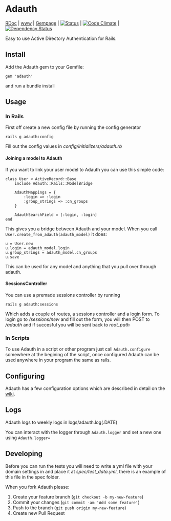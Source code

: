 # Adauth
[RDoc](http://rubydoc.info/github/Arcath/Adauth/master/frames) | [www](http://adauth.arcath.net) | [Gempage](http://rubygems.org/gems/adauth) | [![Status](https://secure.travis-ci.org/Arcath/Adauth.png?branch=master)](http://travis-ci.org/Arcath/Adauth) | [![Code Climate](https://codeclimate.com/github/Arcath/Adauth.png)](https://codeclimate.com/github/Arcath/Adauth) | [![Dependency Status](https://gemnasium.com/Arcath/Adauth.png)](https://gemnasium.com/Arcath/Adauth)


Easy to use Active Directory Authentication for Rails.

## Install

Add the Adauth gem to your Gemfile:

    gem 'adauth'

and run a bundle install

## Usage

### In Rails

First off create a new config file by running the config generator

    rails g adauth:config

Fill out the config values in _config/initializers/adauth.rb_

#### Joining a model to Adauth

If you want to link your user model to Adauth you can use this simple code:

    class User < ActiveRecord::Base
		include Adauth::Rails::ModelBridge
		
		AdauthMappings = {
			:login => :login
			:group_strings => :cn_groups
		}
		
		AdauthSearchField = [:login, :login]
	end
	
This gives you a bridge between Adauth and your model. When you call `User.create_from_adauth(adauth_model)` it does:

    u = User.new
    u.login = adauth_model.login
	u.group_strings = adauth_model.cn_groups
	u.save
	
This can be used for any model and anything that you pull over through adauth.

#### SessionsController

You can use a premade sessions controller by running

    rails g adauth:sessions
	
Which adds a couple of routes, a sessions controller and a login form. To login go to _/sessions/new_ and fill out the form, you will then POST to _/adauth_ and if succesful you will be sent back to _root_path_

### In Scripts

To use Adauth in a script or other program just call `Adauth.configure` somewhere at the begining of the script, once configured Adauth can be used anywhere in your program the same as rails.

## Configuring

Adauth has a few configuration options which are described in detail on the [wiki](https://github.com/Arcath/Adauth/wiki/Configuring).

## Logs

Adauth logs to weekly logs in logs/adauth.log(.DATE)

You can interact with the logger through `Adauth.logger` and set a new one using `Adauth.logger=`

## Developing

Before you can run the tests you will need to write a yml file with your domain settings in and place it at _spec/test_data.yml_, there is an example of this file in the spec folder.

When you fork Adauth please:

1. Create your feature branch (`git checkout -b my-new-feature`)
2. Commit your changes (`git commit -am 'Add some feature'`)
3. Push to the branch (`git push origin my-new-feature`)
4. Create new Pull Request
